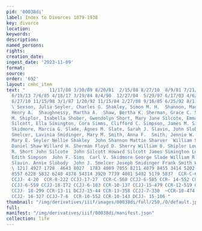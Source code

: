 ```yaml
---
pid: '00038di'
label: Index to Divorces 1879-1938
key: divorce
location: 
keywords: 
description: 
named_persons: 
rights: 
creation_date: 
ingest_date: '2023-11-09'
format: 
source: 
order: '692'
layout: cmhc_item
text: "         11/17/80 3/30/89 8/20/81  2/15/88 8/27/10  8/9/81 7/21/85 6/26/02
  6/19/13 7/6/85 4/18/17 3/19/84 8/4/90  12/27/04  5/29/97 6/17/03 4/6/18 9/14/97
  6/27/10 11/15/98 3/1/87 1/20/92 11/15/84 2/27/08 9/16/85 6/25/92 8/11/90 7/3/11
  \ Sexson, Julia Seyler, Charles G. Shakley, Simon M. H.  Shannon, Maggie Sharver,
  Henry A.  Shaughnessy, Martha A.  Shaw, Bertha K. Sherman, Grace C. Sherry, Dolores
  M. Shiplor, Isabella Shober, Gwendolyn Short, Mary Jane Silcote, Emma Silcott, Catherine
  Silcott, Ella Simington, Cora Simms, Clifford C. Simpson, James M. Sims, Katherine
  Skidmore, Marcia G. Slade, Agnes M. Slate, Sarah J. Slavin, John Slobody, Frank
  Smelcer, Lavinia Smidinger, Mary M. Smith, Anna F.  Smith, Jennie W.  William Sexson
  Mary E. Seyler Nellie Shakley  John Shannon Mattie Sharver  William Shaughnessy
  Daniel Shaw Willard H. Sherman Floyd D. Sherry William 0. Shiplor Louis Shober Thomas
  R. Short John Silcote  John Silcott Howard Silcott James Simington Lela I. Simms
  Edith Simpson  John F. Sims  Carl V. Skidmore George Slade William R. Slate Melvina
  Slavin. Annie Slobody  John J. Smelcer Joseph Smidinger Frank Smith William C. Smith
  \ 121] 4927 1728  4643 8027  1783 4089 7055 8211 4079 8455 3414 5202 7381 6206 7181
  8557 6228 5832 6240 4378 54314 3920 7739 4081 5492 5179 5837  CCR-C-69 CCR-9-90
  CCJJ- 4-20  CCR-8-222 CCJJ-17-27  CCR-C-568 CCJJ-6-585 CCR- 14-552 CCJJ- 17-322
  CCJJ-6-559 CCJJ-18-172 CCJJ-6-103 CCR-10-137 CCJJ-15-479 CCR-12-519 CCJJ-15-152
  CCJJ- 18-299 CCR-13-11 DCJJ-15-44 CCR-13-358 CCJJ-7-330  ~CCR-10-474  CCJJ-6-387
  CCJJ- 16-327 CCJJ-7-6  CCR-10-552 CCR-10-143 DCJJ- 15-106 "
thumbnail: "/img/derivatives/iiif/images/00038di/full/250,/0/default.jpg"
full: 
manifest: "/img/derivatives/iiif/00038di/manifest.json"
collection: life
---
```

